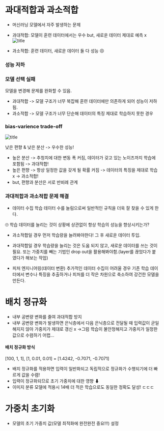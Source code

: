 # 과대적합과 과소적합

- 머신러닝 모델에서 자주 발생하는 문제
- 과대적합: 모델이 훈련 데이터에서는 우수 but, 새로운 데이터 제대로 예측 x
![title](https://www.datarobot.com/wp-content/uploads/2018/03/Screen-Shot-2018-03-22-at-11.22.15-AM-e1527613915658.png)   

- 과소적합: 훈련 데이터, 새로운 데이터 둘 다  성능 😣

### 성능 저하
### 모델 선택 실패
모델을 변경해 문제를 완화할 수 있음.
- 과대적합 -> 모델 구조가 너무 복잡해 훈련 데이터에만 의존하게 되어 성능이 저하됨.
- 과소적합 -> 모델 구조가 너무 단순해 데이터의 특징 제대로 학습하지 못한 경우
### bias-varience trade-off
![title](https://the-examples-book.com/starter-guides/data-science/_images/bias_variance_tradeoff.png)   

낮은 편향 & 낮은 분산 -> 우수한 성능!
- 높은 분산 -> 추청치에 대한 변동 폭 커짐, 데이터가 갖고 있는 노이즈까지 학습에 포함됨 -> 과대적합!
- 높은 편향 -> 항상 일정한 값을 갖게 될 확률 커짐 -> 데이터의 특징을 제대로 학습 x -> 과소적합!
- but, 편향과 분산은 서로 반비례 관계
### 과대적합과 과소적합 문제 해결
- 데이터 수집
학습 데이터 수를 늘림으로써 일반적인 규칙을 더욱 잘 찾을 수 있게 한다.

🙄 학습 데이터를 늘리는 것이 상황에 상관없이 항상 학습의 성능을 향상시키는가?
- 과소적합일 경우 먼저 학습량을 늘려봐야한다! 그 후 새로운 데이터 투입.
- 과대적합일 경우 학습량을 늘리는 것은 도움 되지 않고, 새로운 데이터를 쓰는 것이 필요. 또는 가중치를 빼는 기법인 drop out을 활용해봐야함.(layer를 끊었다가 붙였다가 해보는 작업)

- 피처 엔지니어링(데이터 변환)
추가적인 데이터 수집이 어려울 경우 기존 학습 데이터에서 변수나 특징을 추출하거나 피처를 더 작은 차원으로 축소하여 강건한 모델을 만든다.


# 배치 정규화
- 내부 공변량 변화를 줄여 과대적합 방지
- 내부 공변량 변화가 발생하면 은닉층에서 다음 은닉층으로 전달될 때 입력값이 균일해지지 않아 가중치가 제대로 갱신 x ->그럼 학습이 불안정해지고 가중치가 일정한 값으로 수렴하기 어렵... 
#### 배치 정규화 방식
[100, 1, 1], [1, 0.01, 0.01]
= [1.4242, -0.7071, -0.7071]
- 배치 정규화를 적용하면 입력이 일반화되고 독립적으로 정규화가 수행되기에 더 빠르게 값을 수렴!
- 입력이 정규화되므로 초기 가중치에 대한 영향 ⬇
- 이미지 분류 모델에 적용시 14배 더 적은 학습으로도 동일한 정확도 달성! ㄷㄷㄷ

# 가중치 초기화
- 모델의 초기 가중치 값(모델 최적화에 완전완전 중요!!!) 설정

